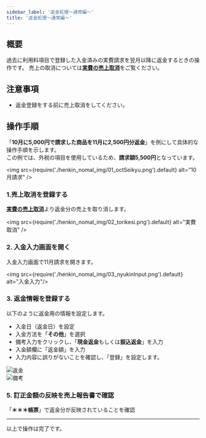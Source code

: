 ```yaml
---
sidebar_label: '返金処理～通常編～'
title: '返金処理～通常編～'
---
```


## 概要

過去に利用料項目で登録した入金済みの実費請求を翌月以降に返金するときの操作です。
売上の取消については[**実費の売上取消**](../売上取消/torikesi_zippi.md)をご覧ください。

## 注意事項

-   返金登録をする前に売上取消をしてください。

## 操作手順

「**10月に5,000円で請求した商品を11月に2,500円分返金**」を例にして具体的な操作手順を示します。  
この例では、外税の項目を使用しているため、**請求額5,500円**となっています。

<img src={require('./henkin_nomal_img/01_octSeikyu.png').default} alt="10月請求" />

### 1.売上取消を登録する

[**実費の売上取消**](../売上取消/torikesi_zippi.md)より返金分の売上を取り消します。

<img src={require('./henkin_nomal_img/02_torikesi.png').default} alt="実費取消" />

### 2. 入金入力画面を開く

入金入力画面で11月請求を開きます。

<img src={require('./henkin_nomal_img/03_nyukinInput.png').default} alt="入金入力"/>

### 3. 返金情報を登録する

以下のように返金用の情報を設定します。
* 入金日（返金日）を設定
* 入金方法を「**その他**」を選択
* 備考入力をクリックし、「**現金返金**もしくは**振込返金**」を入力
* 入金額欄に「返金額」を入力
* 入力内容に誤りがないことを確認し、「登録」を設定します。

<div>
  <img src={require('./henkin_nomal_img/04_henkin.png').default} alt="返金" />
  <br/>
  <img src={require('./henkin_nomal_img/05_bikou.png').default} alt="備考" />
</div>

### 5. 訂正金額の反映を売上報告書で確認

「**＊＊＊帳票**」で返金分が反映されていることを確認

---

以上で操作は完了です。